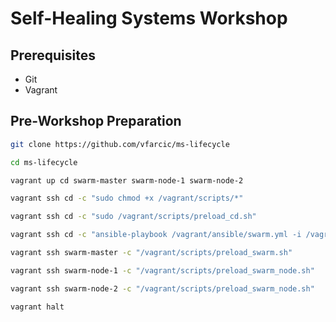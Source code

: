 Self-Healing Systems Workshop
=============================

Prerequisites
-------------

* Git
* Vagrant

Pre-Workshop Preparation
------------------------

```bash
git clone https://github.com/vfarcic/ms-lifecycle

cd ms-lifecycle

vagrant up cd swarm-master swarm-node-1 swarm-node-2

vagrant ssh cd -c "sudo chmod +x /vagrant/scripts/*"

vagrant ssh cd -c "sudo /vagrant/scripts/preload_cd.sh"

vagrant ssh cd -c "ansible-playbook /vagrant/ansible/swarm.yml -i /vagrant/ansible/hosts/prod"

vagrant ssh swarm-master -c "/vagrant/scripts/preload_swarm.sh"

vagrant ssh swarm-node-1 -c "/vagrant/scripts/preload_swarm_node.sh"

vagrant ssh swarm-node-2 -c "/vagrant/scripts/preload_swarm_node.sh"

vagrant halt
```